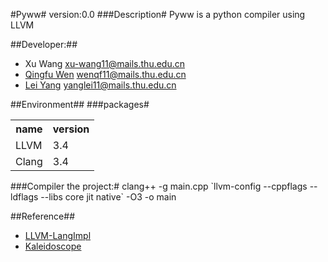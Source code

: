 #Pyww#
version:0.0
###Description#
Pyww is a python compiler  using LLVM

##Developer:##
- Xu Wang  xu-wang11@mails.thu.edu.cn
- <a href="http://wenqingfu.me" target="_blank">Qingfu Wen</a> wenqf11@mails.thu.edu.cn
- <a href="http://yanglei.me" target="_blank">Lei Yang</a> yanglei11@mails.thu.edu.cn

##Environment##
###packages#
<table>
<tr>
<th>name</th><th>version</th>
</tr>
<tr>
<td>LLVM</td><td>3.4</td>
</tr>
<td>Clang</td><td>3.4</td>
</table>

###Compiler the project:#
clang++ -g main.cpp \`llvm-config --cppflags --ldflags --libs core jit native\` -O3 -o main

##Reference##
- <a href="http://llvm.org/docs/tutorial/LangImpl4.html">LLVM-LangImpl</a>
- <a href= "http://root.cern.ch/svn/root/vendors/llvm/examples/Kaleidoscope/Chapter4/toy.cpp">Kaleidoscope</a>
